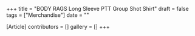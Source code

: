 +++
title = "BODY RAGS Long Sleeve PTT Group Shot Shirt"
draft = false
tags = ["Merchandise"]
date = ""

[Article]
contributors = []
gallery = []
+++